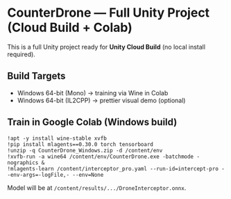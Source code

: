 
# CounterDrone — Full Unity Project (Cloud Build + Colab)

This is a full Unity project ready for **Unity Cloud Build** (no local install required).

## Build Targets
- Windows 64-bit (Mono) → training via Wine in Colab
- Windows 64-bit (IL2CPP) → prettier visual demo (optional)

## Train in Google Colab (Windows build)
```
!apt -y install wine-stable xvfb
!pip install mlagents==0.30.0 torch tensorboard
!unzip -q CounterDrone_Windows.zip -d /content/env
!xvfb-run -a wine64 /content/env/CounterDrone.exe -batchmode -nographics &
!mlagents-learn /content/interceptor_pro.yaml --run-id=intercept-pro --env-args=-logFile,- --env=None
```
Model will be at `/content/results/.../DroneInterceptor.onnx`.
